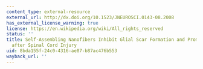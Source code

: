 ```yaml
---
content_type: external-resource
external_url: http://dx.doi.org/10.1523/JNEUROSCI.0143-08.2008
has_external_license_warning: true
license: https://en.wikipedia.org/wiki/All_rights_reserved
status: ''
title: Self-Assembling Nanofibers Inhibit Glial Scar Formation and Promote Axon Elongation
  after Spinal Cord Injury
uid: 8bda155f-24c0-4316-ae87-b87ac476b553
wayback_url: ''
---
```


